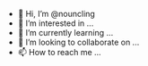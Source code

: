 - 👋 Hi, I’m @nouncling
- 👀 I’m interested in ...
- 🌱 I’m currently learning ...
- 💞️ I’m looking to collaborate on ...
- 📫 How to reach me ...

<!---
nouncling/nouncling is a ✨ special ✨ repository because its `README.md` (this file) appears on your GitHub profile.
You can click the Preview link to take a look at your changes.
--->
